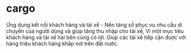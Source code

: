 # cargo
Ứng dụng kết nối khách hàng và tài xế - Nền tảng số phục vụ nhu cầu di chuyển của người dùng và giúp tăng thu nhập cho tài xế, Vì một mục tiêu khách hàng và tài xế hai bên cùng có lợi.  Giúp các tài xế tiếp cận được với hàng triệu khách hàng khắp nơi trên đất nước.
